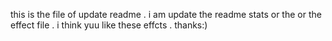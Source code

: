 this is the file of update readme . i am update the readme stats or the or the effect file . i think yuu like these effcts .
thanks:)
